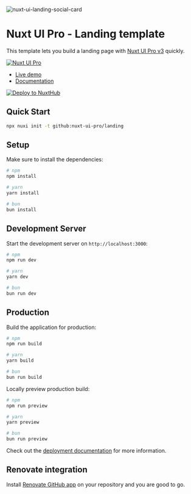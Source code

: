 ![nuxt-ui-landing-social-card](https://github.com/user-attachments/assets/299676e9-b798-42b2-85bf-f8eb606993a2)

# Nuxt UI Pro - Landing template

This template lets you build a landing page with [Nuxt UI Pro v3](https://ui3.nuxt.dev/pro) quickly.

[![Nuxt UI Pro](https://img.shields.io/badge/Made%20with-Nuxt%20UI%20Pro-00DC82?logo=nuxt.js&labelColor=020420)](https://ui.nuxt.com/pro)

- [Live demo](https://landing-template.nuxt.dev/)
- [Documentation](https://ui3.nuxt.dev/getting-started/installation/pro/nuxt)

[![Deploy to NuxtHub](https://hub.nuxt.com/button.svg)](https://hub.nuxt.com/new?repo=nuxt-ui-pro/landing)

## Quick Start

```bash [Terminal]
npx nuxi init -t github:nuxt-ui-pro/landing
```

## Setup

Make sure to install the dependencies:

```bash
# npm
npm install

# yarn
yarn install

# bun
bun install
```

## Development Server

Start the development server on `http://localhost:3000`:

```bash
# npm
npm run dev

# yarn
yarn dev

# bun
bun run dev
```

## Production

Build the application for production:

```bash
# npm
npm run build

# yarn
yarn build

# bun
bun run build
```

Locally preview production build:

```bash
# npm
npm run preview

# yarn
yarn preview

# bun
bun run preview
```

Check out the [deployment documentation](https://nuxt.com/docs/getting-started/deployment) for more information.

## Renovate integration

Install [Renovate GitHub app](https://github.com/apps/renovate/installations/select_target) on your repository and you are good to go.
